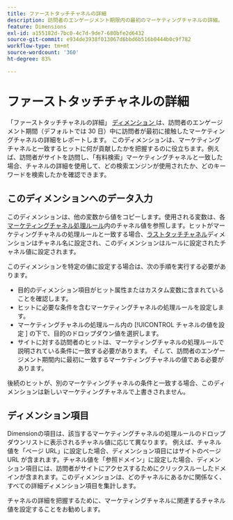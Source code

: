 ```yaml
---
title: ファーストタッチチャネルの詳細
description: 訪問者のエンゲージメント期限内の最初のマーケティングチャネルの詳細。
feature: Dimensions
exl-id: a155182d-7bc0-4c7d-9de7-680bfe2d6432
source-git-commit: e934de3938f013067d6bbd6b516b0444b0c9f782
workflow-type: tm+mt
source-wordcount: '360'
ht-degree: 83%

---
```


# ファーストタッチチャネルの詳細

「ファーストタッチチャネルの詳細」 [ ディメンション ](overview.md) は、訪問者のエンゲージメント期間（デフォルトでは 30 日）中に訪問者が最初に接触したマーケティングチャネルの詳細をレポートします。 このディメンションは、マーケティングチャネルと一致するヒットに何が貢献したかを把握するのに役立ちます。例えば、訪問者がサイトを訪問し、「有料検索」マーケティングチャネルと一致した場合、チャネルの詳細を使用して、どの検索エンジンが使用されたか、どのキーワードを検索したかを確認できます。

## このディメンションへのデータ入力

このディメンションは、他の変数から値をコピーします。使用される変数は、各[マーケティングチャネル処理ルール](/help/admin/tools/manage-rs/edit-settings/marketing-channels/mc-proc-rules.md)内のチャネル値を参照します。ヒットがマーケティングチャネルの処理ルールと一致する場合、[ラストタッチチャネル](last-touch-channel.md)ディメンションはチャネル名に設定され、このディメンションはルールに設定されたチャネル値に設定されます。

このディメンションを特定の値に設定する場合は、次の手順を実行する必要があります。

* 目的のディメンション項目がヒット属性またはカスタム変数に含まれていることを確認します。
* ヒットに必要な条件を含むマーケティングチャネルの処理ルールを設定します。
* マーケティングチャネルの処理ルール内の [!UICONTROL  チャネルの値を設定 ] の下で、目的のドロップダウン値を選択します。
* サイトに対する訪問者のヒットは、マーケティングチャネルの処理ルールで説明されている条件に一致する必要があります。 _そして_、訪問者のエンゲージメント期間内に最初に一致するマーケティングチャネルの値である必要があります。

後続のヒットが、別のマーケティングチャネルの条件と一致する場合、このディメンションは新しいマーケティングチャネルで上書きされません。

## ディメンション項目

Dimensionの項目は、該当するマーケティングチャネルの処理ルールのドロップダウンリストに表示されるチャネル値に応じて異なります。 例えば、チャネル値を「ページ URL」に設定した場合、ディメンション項目にはサイトのページ URL が含まれます。チャネル値を「参照ドメイン」に設定した場合、ディメンション項目には、訪問者がサイトにアクセスするためにクリックスルーしたドメインが含まれます。このディメンションは、どのチャネルにあるかに関係なく、すべての詳細ディメンション項目を集計します。

チャネルの詳細を把握するために、マーケティングチャネルに関連するチャネル値を設定することをお勧めします。
